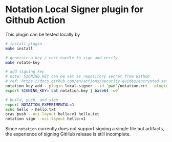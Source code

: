 # Notation Local Signer plugin for Github Action

This plugin can be tested locally by

```bash
# install plugin
make install

# generate a key / cert bundle to sign and verify
make rotate-key

# add signing key
# note: SIGNING_KEY can be set as repository secret from Github
# ref: https://docs.github.com/en/actions/security-guides/encrypted-secrets
notation key add --plugin local-signer --id `pwd`/notation.crt --plugin-config env=SIGNING_KEY --default local
export SIGNING_KEY=`cat notation.key | base64 -w0`

# build, push, and sign
export NOTATION_EXPERIMENTAL=1
echo hello > hello.txt
oras push --oci-layout hello:v1 hello.txt
notation sign --oci-layout hello:v1
```

Since `notation` currently does not support signing a single file but artifacts, the experience of signing GitHub release is still incomplete.
